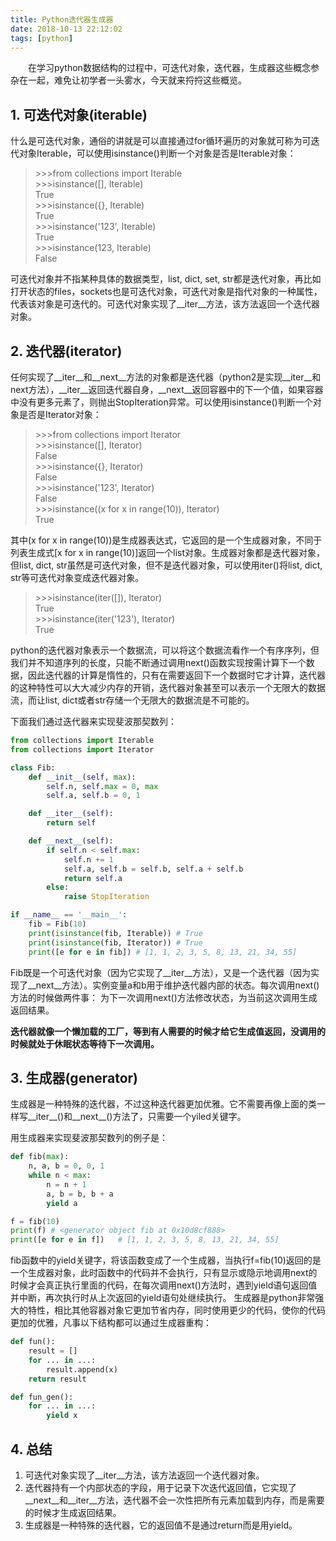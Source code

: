 ```yaml
---
title: Python迭代器生成器
date: 2018-10-13 22:12:02
tags: [python]
---
```


&emsp;&emsp;在学习python数据结构的过程中，可迭代对象，迭代器，生成器这些概念参杂在一起，难免让初学者一头雾水，今天就来捋捋这些概览。

## 1. 可迭代对象(iterable)
什么是可迭代对象，通俗的讲就是可以直接通过for循环遍历的对象就可称为可迭代对象Iterable，可以使用isinstance()判断一个对象是否是Iterable对象：
<!-- more -->
>&gt;&gt;&gt;from collections import Iterable  
>&gt;&gt;&gt;isinstance([], Iterable)  
>True  
>&gt;&gt;&gt;isinstance({}, Iterable)  
>True   
>&gt;&gt;&gt;isinstance('123', Iterable)   
>True  
>&gt;&gt;&gt;isinstance(123, Iterable)   
>False   

可迭代对象并不指某种具体的数据类型，list, dict, set, str都是迭代对象，再比如打开状态的files，sockets也是可迭代对象，可迭代对象是指代对象的一种属性，代表该对象是可迭代的。可迭代对象实现了\_\_iter\_\_方法，该方法返回一个迭代器对象。

## 2. 迭代器(iterator)
任何实现了\_\_iter\_\_和\_\_next\_\_方法的对象都是迭代器（python2是实现\_\_iter\_\_和next方法），\_\_iter\_\_返回迭代器自身，\_\_next\_\_返回容器中的下一个值，如果容器中没有更多元素了，则抛出StopIteration异常。可以使用isinstance()判断一个对象是否是Iterator对象：
>&gt;&gt;&gt;from collections import Iterator  
>&gt;&gt;&gt;isinstance([], Iterator)  
>False  
>&gt;&gt;&gt;isinstance({}, Iterator)  
>False   
>&gt;&gt;&gt;isinstance('123', Iterator)   
>False  
>&gt;&gt;&gt;isinstance((x for x in range(10)), Iterator)    
>True  

其中(x for x in range(10))是生成器表达式，它返回的是一个生成器对象，不同于列表生成式[x for x in range(10)]返回一个list对象。生成器对象都是迭代器对象，但list, dict, str虽然是可迭代对象，但不是迭代器对象，可以使用iter()将list, dict, str等可迭代对象变成迭代器对象。

>&gt;&gt;&gt;isinstance(iter([]), Iterator)  
>True   
>&gt;&gt;&gt;isinstance(iter('123'), Iterator)  
>True   

python的迭代器对象表示一个数据流，可以将这个数据流看作一个有序序列，但我们并不知道序列的长度，只能不断通过调用next()函数实现按需计算下一个数据，因此迭代器的计算是惰性的，只有在需要返回下一个数据时它才计算，迭代器的这种特性可以大大减少内存的开销，迭代器对象甚至可以表示一个无限大的数据流，而让list, dict或者str存储一个无限大的数据流是不可能的。

下面我们通过迭代器来实现斐波那契数列：
```python
from collections import Iterable
from collections import Iterator

class Fib:
    def __init__(self, max):
        self.n, self.max = 0, max
        self.a, self.b = 0, 1

    def __iter__(self):
        return self

    def __next__(self):
        if self.n < self.max:
            self.n += 1
            self.a, self.b = self.b, self.a + self.b
            return self.a
        else:
            raise StopIteration

if __name__ == '__main__':
    fib = Fib(10)
    print(isinstance(fib, Iterable)) # True
    print(isinstance(fib, Iterator)) # True
    print([e for e in fib]) # [1, 1, 2, 3, 5, 8, 13, 21, 34, 55]
```

Fib既是一个可迭代对象（因为它实现了\_\_iter\_\_方法），又是一个迭代器（因为实现了\_\_next\_\_方法）。实例变量a和b用于维护迭代器内部的状态。每次调用next()方法的时候做两件事：
为下一次调用next()方法修改状态，为当前这次调用生成返回结果。    

**迭代器就像一个懒加载的工厂，等到有人需要的时候才给它生成值返回，没调用的时候就处于休眠状态等待下一次调用。**


## 3. 生成器(generator)
生成器是一种特殊的迭代器，不过这种迭代器更加优雅。它不需要再像上面的类一样写\_\_iter\_\_()和\_\_next\_\_()方法了，只需要一个yiled关键字。 

用生成器来实现斐波那契数列的例子是：
```python
def fib(max):
    n, a, b = 0, 0, 1
    while n < max:
        n = n + 1
        a, b = b, b + a
        yield a

f = fib(10)
print(f) # <generator object fib at 0x10d8cf888>
print([e for e in f])   # [1, 1, 2, 3, 5, 8, 13, 21, 34, 55]
```
fib函数中的yield关键字，将该函数变成了一个生成器，当执行f=fib(10)返回的是一个生成器对象，此时函数中的代码并不会执行，只有显示或隐示地调用next的时候才会真正执行里面的代码，在每次调用next()方法时，遇到yield语句返回值并中断，再次执行时从上次返回的yield语句处继续执行。
生成器是python非常强大的特性，相比其他容器对象它更加节省内存，同时使用更少的代码，使你的代码更加的优雅，凡事以下结构都可以通过生成器重构：
```python
def fun():
    result = []
    for ... in ...:
        result.append(x)
    return result

def fun_gen():
    for ... in ...:
        yield x
```

## 4. 总结
1. 可迭代对象实现了\_\_iter\_\_方法，该方法返回一个迭代器对象。
2. 迭代器持有一个内部状态的字段，用于记录下次迭代返回值，它实现了\_\_next\_\_和\_\_iter\_\_方法，迭代器不会一次性把所有元素加载到内存，而是需要的时候才生成返回结果。
3. 生成器是一种特殊的迭代器，它的返回值不是通过return而是用yield。
